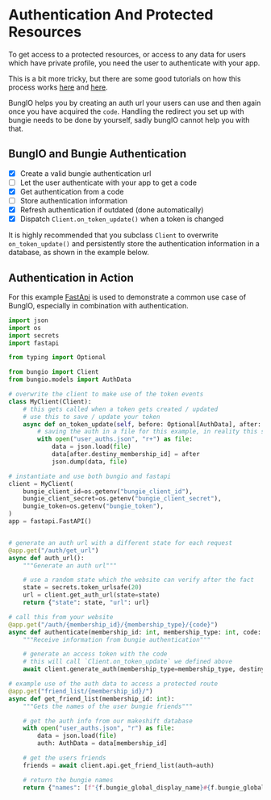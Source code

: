 # Authentication And Protected Resources

To get access to a protected resources, or access to any data for users which have private profile, you need the user to authenticate with your app.

This is a bit more tricky, but there are some good tutorials on how this process works [here](https://github.com/Bungie-net/api/wiki/OAuth-Documentation) and [here](https://lowlidev.com.au/destiny/authentication-2).

BungIO helps you by creating an auth url your users can use and then again once you have acquired the `code`. Handling the redirect you set up with bungie needs to be done by yourself, sadly bungIO cannot help you with that.

## BungIO and Bungie Authentication
- [X] Create a valid bungie authentication url
- [ ] Let the user authenticate with your app to get a code
- [X] Get authentication from a code
- [ ] Store authentication information
- [X] Refresh authentication if outdated (done automatically)
- [X] Dispatch `Client.on_token_update()` when a token is changed

It is highly recommended that you subclass `Client` to overwrite `on_token_update()` and persistently store the authentication information in a database, as shown in the example below.

## Authentication in Action
For this example [FastApi](https://fastapi.tiangolo.com/) is used to demonstrate a common use case of BungIO, especially in combination with authentication.

```py
import json
import os
import secrets
import fastapi

from typing import Optional

from bungio import Client
from bungio.models import AuthData

# overwrite the client to make use of the token events
class MyClient(Client):
    # this gets called when a token gets created / updated
    # use this to save / update your token
    async def on_token_update(self, before: Optional[AuthData], after: AuthData):
        # saving the auth in a file for this example, in reality this should be replaced by a database
        with open("user_auths.json", "r+") as file:
            data = json.load(file)
            data[after.destiny_membership_id] = after
            json.dump(data, file)

# instantiate and use both bungio and fastapi
client = MyClient(
    bungie_client_id=os.getenv("bungie_client_id"),
    bungie_client_secret=os.getenv("bungie_client_secret"),
    bungie_token=os.getenv("bungie_token"),
)
app = fastapi.FastAPI()


# generate an auth url with a different state for each request
@app.get("/auth/get_url")
async def auth_url():
    """Generate an auth url"""

    # use a random state which the website can verify after the fact
    state = secrets.token_urlsafe(20)
    url = client.get_auth_url(state=state)
    return {"state": state, "url": url}

# call this from your website
@app.get("/auth/{membership_id}/{membership_type}/{code}")
async def authenticate(membership_id: int, membership_type: int, code: str):
    """Receive information from bungie authentication"""

    # generate an access token with the code
    # this will call `Client.on_token_update` we defined above
    await client.generate_auth(membership_type=membership_type, destiny_membership_id=membership_id, code=code)

# example use of the auth data to access a protected route
@app.get("friend_list/{membership_id}/")
async def get_friend_list(membership_id: int):
    """Gets the names of the user bungie friends"""

    # get the auth info from our makeshift database
    with open("user_auths.json", "r") as file:
        data = json.load(file)
        auth: AuthData = data[membership_id]

    # get the users friends
    friends = await client.api.get_friend_list(auth=auth)

    # return the bungie names
    return {"names": [f"{f.bungie_global_display_name}#{f.bungie_global_display_name_code}" for f in friends.friends]}
```

[//]: # "todo test"
